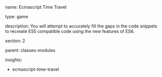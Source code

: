 name: Ecmascript Time Travel

type: game

description: You will attempt to accurately fill the gaps in the code snippets to recreate ES5 compatible code using the new features of ES6.

section: 2

parent: classes-modules

insights:
  - ecmascript-time-travel

